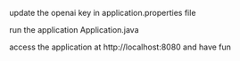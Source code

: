 update the openai key in application.properties file

run the application Application.java

access the application at http://localhost:8080
and have fun
